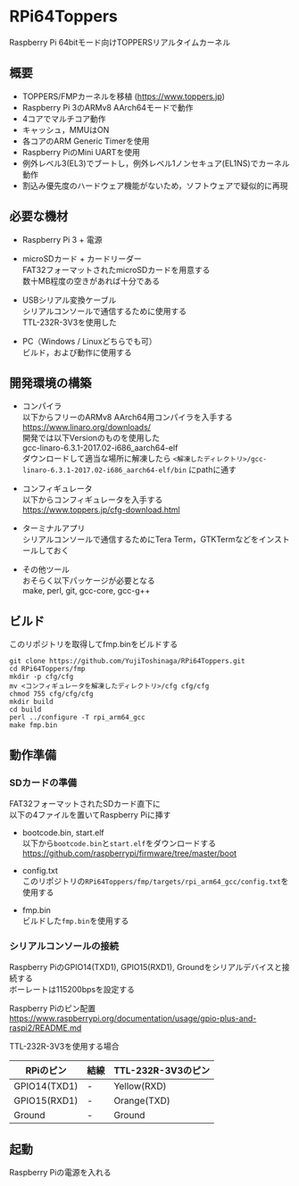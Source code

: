# RPi64Toppers

Raspberry Pi 64bitモード向けTOPPERSリアルタイムカーネル

## 概要

 - TOPPERS/FMPカーネルを移植 (https://www.toppers.jp)
 - Raspberry Pi 3のARMv8 AArch64モードで動作
 - 4コアでマルチコア動作
 - キャッシュ，MMUはON
 - 各コアのARM Generic Timerを使用
 - Raspberry PiのMini UARTを使用
 - 例外レベル3(EL3)でブートし，例外レベル1ノンセキュア(EL1NS)でカーネル動作
 - 割込み優先度のハードウェア機能がないため，ソフトウェアで疑似的に再現

## 必要な機材

 - Raspberry Pi 3 + 電源
 
 - microSDカード + カードリーダー  
 FAT32フォーマットされたmicroSDカードを用意する  
 数十MB程度の空きがあれば十分である
 
 - USBシリアル変換ケーブル  
 シリアルコンソールで通信するために使用する  
 TTL-232R-3V3を使用した

 - PC（Windows / Linuxどちらでも可）  
 ビルド，および動作に使用する

## 開発環境の構築

 - コンパイラ  
 以下からフリーのARMv8 AArch64用コンパイラを入手する  
 https://www.linaro.org/downloads/  
 開発では以下Versionのものを使用した  
 gcc-linaro-6.3.1-2017.02-i686_aarch64-elf  
 ダウンロードして適当な場所に解凍したら
 ```<解凍したディレクトリ>/gcc-linaro-6.3.1-2017.02-i686_aarch64-elf/bin```
 にpathに通す

 - コンフィギュレータ  
 以下からコンフィギュレータを入手する  
 https://www.toppers.jp/cfg-download.html  

 - ターミナルアプリ  
 シリアルコンソールで通信するためにTera Term，GTKTermなどをインストールしておく

 - その他ツール  
 おそらく以下パッケージが必要となる  
 make, perl, git, gcc-core, gcc-g++

## ビルド

このリポジトリを取得してfmp.binをビルドする
```
git clone https://github.com/YujiToshinaga/RPi64Toppers.git
cd RPi64Toppers/fmp
mkdir -p cfg/cfg
mv <コンフィギュレータを解凍したディレクトリ>/cfg cfg/cfg
chmod 755 cfg/cfg/cfg
mkdir build
cd build
perl ../configure -T rpi_arm64_gcc
make fmp.bin
```

## 動作準備

### SDカードの準備

FAT32フォーマットされたSDカード直下に  
以下の4ファイルを置いてRaspberry Piに挿す

 - bootcode.bin, start.elf  
 以下から```bootcode.bin```と```start.elf```をダウンロードする  
 https://github.com/raspberrypi/firmware/tree/master/boot

 - config.txt  
 このリポジトリの```RPi64Toppers/fmp/targets/rpi_arm64_gcc/config.txt```を使用する
 
 - fmp.bin  
 ビルドした```fmp.bin```を使用する

### シリアルコンソールの接続

Raspberry PiのGPIO14(TXD1), GPIO15(RXD1), Groundをシリアルデバイスと接続する  
ボーレートは115200bpsを設定する

Raspberry Piのピン配置  
https://www.raspberrypi.org/documentation/usage/gpio-plus-and-raspi2/README.md

TTL-232R-3V3を使用する場合

RPiのピン | 結線 | TTL-232R-3V3のピン
---|---|---
GPIO14(TXD1) | - | Yellow(RXD)
GPIO15(RXD1) | - | Orange(TXD)
Ground | - | Ground |

## 起動

Raspberry Piの電源を入れる


